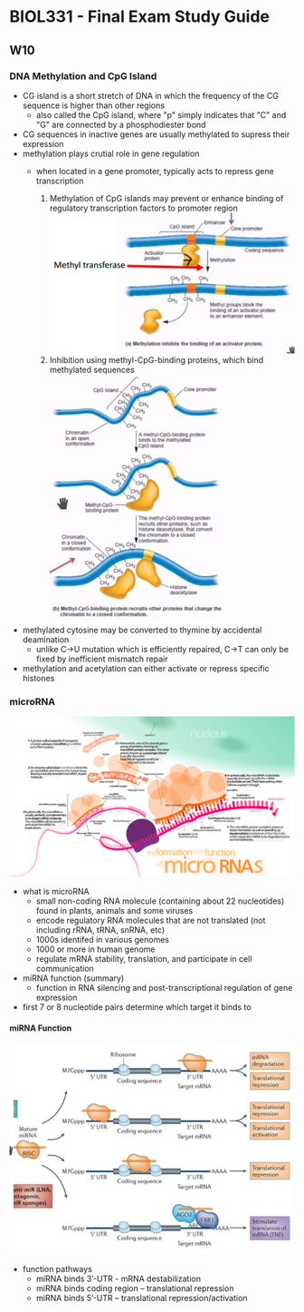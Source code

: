 # BIOL331 - Final Exam Study Guide

## W10
### DNA Methylation and CpG Island
- CG island is a short stretch of DNA in which the frequency of the CG sequence is higher than other regions
    - also called the CpG island, where "p" simply indicates that "C" and "G" are connected by a phosphodiester bond
- CG sequences in inactive genes are usually methylated to supress their expression
- methylation plays crutial role in gene regulation
    - when located in a gene promoter, typically acts to repress gene transcription

        1. Methylation of CpG islands may prevent or enhance binding of regulatory transcription factors to promoter region
        ![alt text](assets/methyl-inhibition-01.png "Methylation Method 01")
        2. Inhibition using methyl-CpG-binding proteins, which bind methylated sequences
        ![alt text](assets/methyl-inhibition-02.png "Methylation Method 02")
- methylated cytosine may be converted to thymine by accidental deamination
    - unlike C->U mutation which is efficiently repaired, C->T can only be fixed by inefficient mismatch repair
- methylation and acetylation can either activate or repress specific histones

### microRNA
![alt text](assets/miRNA.svg "miRNA")
- what is microRNA
    - small non-coding RNA molecule (containing about 22 nucleotides) found in plants, animals and some viruses
    - encode regulatory RNA molecules that are not translated (not including rRNA, tRNA, snRNA, etc)
    - 1000s identifed in various genomes
    - 1000 or more in human genome
    - regulate mRNA stability, translation, and participate in cell communication
- miRNA function (summary)
    - function in RNA silencing and post-transcriptional regulation of gene expression
- first 7 or 8 nucleotide pairs determine which target it binds to

#### miRNA Function
![alt text](assets/miRNA-mechanisms.png "miRNA Mechanisms")
- function pathways
    - miRNA binds 3’-UTR - mRNA destabilization
    - miRNA binds coding region – translational repression
    - miRNA binds 5’-UTR – translational repression/activation
